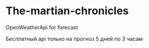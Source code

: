 # The-martian-chronicles
OpenWeatherApi for forecast


Бесплатный api только на прогноз 5 дней по 3 часам
